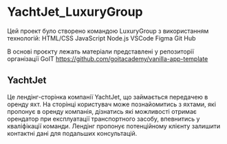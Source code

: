 # YachtJet_LuxuryGroup

Цей проект було створено командою LuxuryGroup з використанням технологій:
HTML/CSS JavaScript Node.js VSCode Figma Git Hub

В основі проєкту лежать матеріали представлені у репозиторії організації GoIT
https://github.com/goitacademy/vanilla-app-template

## YachtJet

Це лендінг-сторінка компанії YachtJet, що займається передачею в оренду яхт. На сторінці
користувач може познайомитись з яхтами, які пропонує в оренду компанія, дізнатись які можливості отримає орендатор при експлуатації транспортного засобу, впевнитись у кваліфікації команди. Лендінг пропонує потенційному клієнту залишити контактні дані для подальших консультацій.
